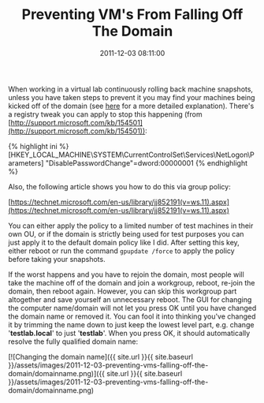 ﻿---
title: Preventing VM's From Falling Off The Domain
slug: preventing-vms-falling-off-the-domain
excerpt: How to prevent your VMs from falling off the domain every 30 days due to computer password changes.
date: '2011-12-03 08:11:00'
redirect_from: /2011/12/preventing-vms-falling-off-the-domain/
layout: single
classes: wide
categories:
  - Other
tags:
  - Other
---

When working in a virtual lab continuously rolling back machine snapshots, unless you have taken steps to prevent it you may find your machines being kicked off of the domain (see [here](http://blogs.msdn.com/b/mikekol/archive/2009/03/18/does-restoring-a-snapshot-break-domain-connectivity-here-s-why.aspx) for a more detailed explanation). There's a registry tweak you can apply to stop this happening (from [http://support.microsoft.com/kb/154501](http://support.microsoft.com/kb/154501)):

{% highlight ini %}
[HKEY_LOCAL_MACHINE\SYSTEM\CurrentControlSet\Services\NetLogon\Parameters]
"DisablePasswordChange"=dword:00000001
{% endhighlight %}

Also, the following article shows you how to do this via group policy:

[https://technet.microsoft.com/en-us/library/jj852191(v=ws.11).aspx](https://technet.microsoft.com/en-us/library/jj852191(v=ws.11).aspx)

You can either apply the policy to a limited number of test machines in their own OU, or if the domain is strictly being used for test purposes you can just apply it to the default domain policy like I did. After setting this key, either reboot or run the command `gpupdate /force` to apply the policy before taking your snapshots.

If the worst happens and you have to rejoin the domain, most people will take the machine off of the domain and join a workgroup, reboot, re-join the domain, then reboot again. However, you can skip this workgroup part altogether and save yourself an unnecessary reboot. The GUI for changing the computer name/domain will not let you press OK until you have changed the domain name or removed it. You can fool it into thinking you've changed it by trimming the name down to just keep the lowest level part, e.g. change '**testlab.local**' to just '**testlab**'. When you press OK, it should automatically resolve the fully qualified domain name:

[![Changing the domain name]({{ site.url }}{{ site.baseurl }}/assets/images/2011-12-03-preventing-vms-falling-off-the-domain/domainname.png)]({{ site.url }}{{ site.baseurl }}/assets/images/2011-12-03-preventing-vms-falling-off-the-domain/domainname.png)